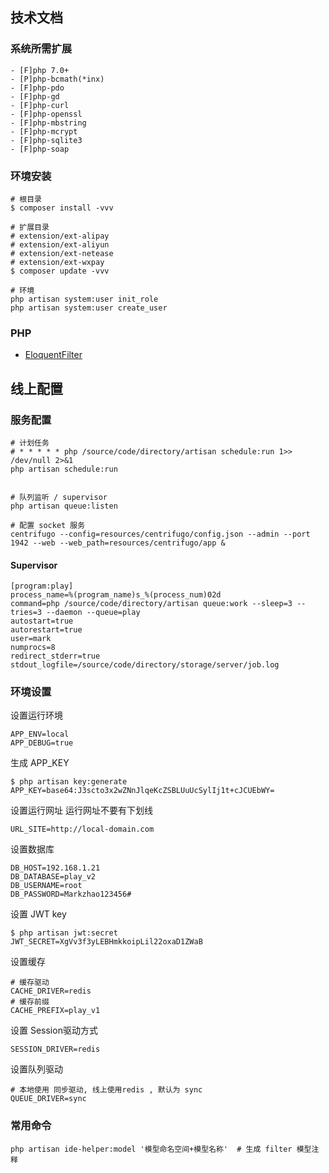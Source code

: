 ## 技术文档

### 系统所需扩展

```
- [F]php 7.0+
- [P]php-bcmath(*inx)
- [F]php-pdo
- [F]php-gd
- [F]php-curl
- [F]php-openssl
- [F]php-mbstring
- [F]php-mcrypt
- [F]php-sqlite3
- [F]php-soap
```

### 环境安装

```
# 根目录
$ composer install -vvv

# 扩展目录
# extension/ext-alipay
# extension/ext-aliyun
# extension/ext-netease
# extension/ext-wxpay
$ composer update -vvv

# 环境
php artisan system:user init_role
php artisan system:user create_user

```

### PHP
- [EloquentFilter](https://github.com/Tucker-Eric/EloquentFilter)

## 线上配置

### 服务配置
```
# 计划任务
# * * * * * php /source/code/directory/artisan schedule:run 1>> /dev/null 2>&1
php artisan schedule:run


# 队列监听 / supervisor
php artisan queue:listen

# 配置 socket 服务
centrifugo --config=resources/centrifugo/config.json --admin --port 1942 --web --web_path=resources/centrifugo/app &
```

#### Supervisor

```
[program:play]
process_name=%(program_name)s_%(process_num)02d
command=php /source/code/directory/artisan queue:work --sleep=3 --tries=3 --daemon --queue=play
autostart=true
autorestart=true
user=mark
numprocs=8
redirect_stderr=true
stdout_logfile=/source/code/directory/storage/server/job.log
```

### 环境设置
设置运行环境
```
APP_ENV=local
APP_DEBUG=true
```

生成 APP_KEY
```
$ php artisan key:generate
APP_KEY=base64:J3scto3x2wZNnJlqeKcZSBLUuUcSylIj1t+cJCUEbWY=
```
设置运行网址
运行网址不要有下划线
```
URL_SITE=http://local-domain.com
```
设置数据库
```
DB_HOST=192.168.1.21
DB_DATABASE=play_v2
DB_USERNAME=root
DB_PASSWORD=Markzhao123456#
```
设置 JWT key
```
$ php artisan jwt:secret
JWT_SECRET=XgVv3f3yLEBHmkkoipLil22oxaD1ZWaB
```
设置缓存
```
# 缓存驱动
CACHE_DRIVER=redis
# 缓存前缀
CACHE_PREFIX=play_v1
```
设置 Session驱动方式
```
SESSION_DRIVER=redis
```
设置队列驱动
```
# 本地使用 同步驱动, 线上使用redis , 默认为 sync
QUEUE_DRIVER=sync
```

### 常用命令

```
php artisan ide-helper:model '模型命名空间+模型名称'  # 生成 filter 模型注释
```
